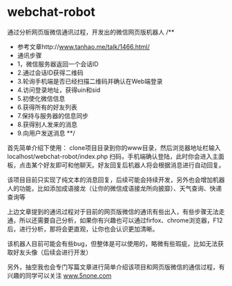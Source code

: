 # webchat-robot
通过分析网页版微信通讯过程，开发出的微信网页版机器人
/**
* 参考文章http://www.tanhao.me/talk/1466.html/
* 通讯步骤
*  1，微信服务器返回一个会话ID
*  2.通过会话ID获得二维码
*  3.轮询手机端是否已经扫描二维码并确认在Web端登录
*  4.访问登录地址，获得uin和sid
*  5.初使化微信信息
*  6.获得所有的好友列表
*  7.保持与服务器的信息同步
*  8.获得别人发来的消息
*  9.向用户发送消息
**/

首先简单介绍下使用：
clone项目目录到你的www目录，然后浏览器地址栏输入localhost/webchat-robot/index.php
扫码，手机端确认登陆，此时你会进入主面板，点击某个好友即可和他聊天。好友回复后机器人将会根据消息进行自动回复。

该项目目前只实现了纯文本的消息回复，后续可能会持续开发，另外也会增加机器人的功能，比如添加成语接龙（让你的微信成语接龙所向披靡）、天气查询、快递查询等

上边文章提到的通讯过程对于目前的网页版微信的通讯有些出入，有些步骤无法走通，所以还需要自己分析，如果你有兴趣也可以通过firfox、chrome浏览器，F12后，进行分析，那将会更直观，让你也会认识更加清晰。

该机器人目前可能会有些bug，但整体是可以使用的，略微有些瑕疵，比如无法获取好友头像（后续会进行开发）

另外，抽空我也会专门写篇文章进行简单介绍该项目和网页版微信的通信过程，有兴趣的同学可以关注 www.5none.com



